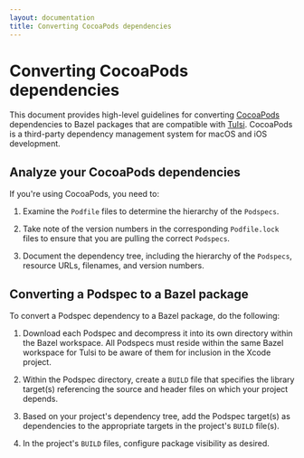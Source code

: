```yaml
---
layout: documentation
title: Converting CocoaPods dependencies
---
```


# Converting CocoaPods dependencies

This document provides high-level guidelines for converting [CocoaPods](https://www.cocoapods.org/)
dependencies to Bazel packages that are compatible with [Tulsi](http://http://tulsi.bazel.build/).
CocoaPods is a third-party dependency management system for macOS and iOS
development.

## Analyze your CocoaPods dependencies

If you're using CocoaPods, you need to:

1.  Examine the `Podfile` files to determine the hierarchy of the `Podspecs`.

2.  Take note of the version numbers in the corresponding `Podfile.lock` files
    to ensure that you are pulling the correct `Podspecs`.

3.  Document the dependency tree, including the hierarchy of the `Podspecs`,
    resource URLs, filenames, and version numbers.

## Converting a Podspec to a Bazel package

To convert a Podspec dependency to a Bazel package, do the following:

1. Download each Podspec and decompress it into its own directory within the
   Bazel workspace. All Podspecs must reside within the same Bazel workspace for
   Tulsi to be aware of them for inclusion in the Xcode project.

2. Within the Podspec directory, create a `BUILD` file that specifies the
   library target(s) referencing the source and header files on which your
   project depends.

3. Based on your project's dependency tree, add the Podspec target(s) as
   dependencies to the appropriate targets in the project's `BUILD` file(s).

4. In the project's `BUILD` files, configure package visibility as desired.
